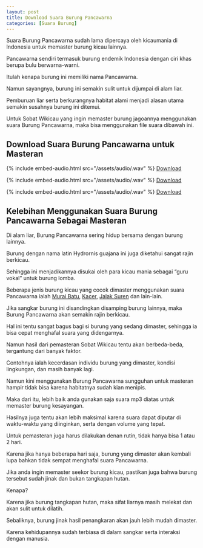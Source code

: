 ```yaml
---
layout: post
title: Download Suara Burung Pancawarna
categories: [Suara Burung]
---
```


Suara Burung Pancawarna sudah lama dipercaya oleh kicaumania di Indonesia untuk memaster burung kicau lainnya.

Pancawarna sendiri termasuk burung endemik Indonesia dengan ciri khas berupa bulu berwarna-warni.

Itulah kenapa burung ini memiliki nama Pancawarna.

Namun sayangnya, burung ini semakin sulit untuk dijumpai di alam liar.

Pemburuan liar serta berkurangnya habitat alami menjadi alasan utama semakin susahnya burung ini ditemui.

Untuk Sobat Wikicau yang ingin memaster burung jagoannya menggunakan suara Burung Pancawarna, maka bisa menggunakan file suara dibawah ini.

## Download Suara Burung Pancawarna untuk Masteran

{% include embed-audio.html src="/assets/audio/<audio-source-name>.wav" %}
[Download](https://bit.ly/2WVgi3z)

{% include embed-audio.html src="/assets/audio/<audio-source-name>.wav" %}
[Download](https://bit.ly/2L6Tgj5)

{% include embed-audio.html src="/assets/audio/<audio-source-name>.wav" %}
[Download](https://bit.ly/2Kwfxao)

## Kelebihan Menggunakan Suara Burung Pancawarna Sebagai Masteran

Di alam liar, Burung Pancawarna sering hidup bersama dengan burung lainnya.

Burung dengan nama latin Hydrornis guajana ini juga diketahui sangat rajin berkicau.

Sehingga ini menjadikannya disukai oleh para kicau mania sebagai “guru vokal” untuk burung lomba.

Beberapa jenis burung kicau yang cocok dimaster menggunakan suara Pancawarna ialah [Murai Batu](https://wikicau.com/suara-murai-batu/), [Kacer](https://wikicau.com/suara-burung-kacer/), [Jalak Suren](https://wikicau.com/suara-burung-jalak-suren/) dan lain-lain.

Jika sangkar burung ini disandingkan disamping burung lainnya, maka Burung Pancawarna akan semakin rajin berkicau.

Hal ini tentu sangat bagus bagi si burung yang sedang dimaster, sehingga ia bisa cepat menghafal suara yang didengarnya.

Namun hasil dari pemasteran Sobat Wikicau tentu akan berbeda-beda, tergantung dari banyak faktor.

Contohnya ialah kecerdasan individu burung yang dimaster, kondisi lingkungan, dan masih banyak lagi.

Namun kini menggunakan Burung Pancawarna sungguhan untuk masteran hampir tidak bisa karena habitatnya sudah kian menipis.

Maka dari itu, lebih baik anda gunakan saja suara mp3 diatas untuk memaster burung kesayangan.

Hasilnya juga tentu akan lebih maksimal karena suara dapat diputar di waktu-waktu yang diinginkan, serta dengan volume yang tepat.

Untuk pemasteran juga harus dilakukan denan rutin, tidak hanya bisa 1 atau 2 hari.

Karena jika hanya beberapa hari saja, burung yang dimaster akan kembali lupa bahkan tidak sempat menghafal suara Pancawarna.

Jika anda ingin memaster seekor burung kicau, pastikan juga bahwa burung tersebut sudah jinak dan bukan tangkapan hutan.

Kenapa?

Karena jika burung tangkapan hutan, maka sifat liarnya masih melekat dan akan sulit untuk dilatih.

Sebaliknya, burung jinak hasil penangkaran akan jauh lebih mudah dimaster.

Karena kehidupannya sudah terbiasa di dalam sangkar serta interaksi dengan manusia.
